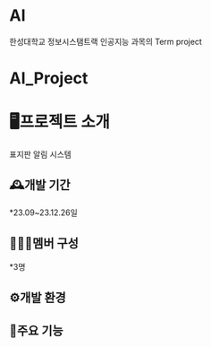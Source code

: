 # AI
한성대학교 정보시스탬트랙 인공지능 과목의 Term project
# AI_Project

# 🖥️프로젝트 소개
  표지판 알림 시스템
## 🕰️개발 기간

 *23.09~23.12.26일
 
## 🧑‍🤝‍🧑멤버 구성
  *3명
  
## ⚙️개발 환경

## 📌주요 기능
